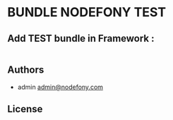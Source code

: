 # BUNDLE NODEFONY TEST


## Add  TEST bundle in Framework :
 
```js

```
## <a name="authors"></a>Authors

- admin  admin@nodefony.com  

##  <a name="license"></a>License

